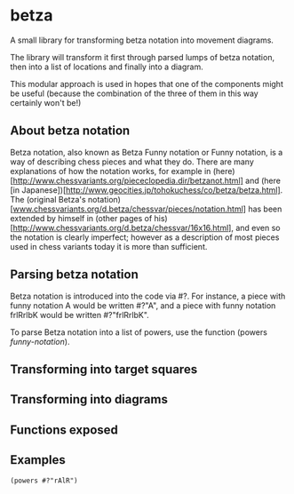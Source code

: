 betza
=====

A small library for transforming betza notation into movement diagrams.

The library will transform it first through parsed lumps of betza notation,
then into a list of locations
and finally into a diagram.

This modular approach is used in hopes that one of the components might be useful
(because the combination of the three of them in this way certainly won't be!)

About betza notation
--------------------

Betza notation, also known as Betza Funny notation or Funny notation,
is a way of describing chess pieces and what they do.
There are many explanations of how the notation works, for example
in (here)[http://www.chessvariants.org/piececlopedia.dir/betzanot.html] and 
(here [in Japanese])[http://www.geocities.jp/tohokuchess/co/betza/betza.html].
The (original Betza's notation)[www.chessvariants.org/d.betza/chessvar/pieces/notation.html]
has been extended by himself in
(other pages of his)[http://www.chessvariants.org/d.betza/chessvar/16x16.html],
and even so the notation is clearly imperfect;
however as a description of most pieces used in chess variants today it is more than sufficient.

Parsing betza notation
----------------------

Betza notation is introduced into the code via #?.
For instance, a piece with funny notation A would be written #?"A",
and a piece with funny notation frlRrlbK would be written #?"frlRrlbK".

To parse Betza notation into a list of powers, use the function (powers *funny-notation*).

Transforming into target squares
--------------------------------

Transforming into diagrams
--------------------------

Functions exposed
-----------------

Examples
--------

    (powers #?"rAlR")